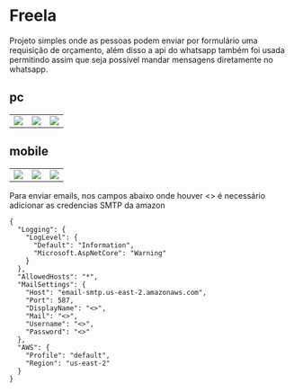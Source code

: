 # Freela

Projeto simples onde as pessoas podem enviar por formulário uma requisição de orçamento, além disso a api do whatsapp também foi usada permitindo assim que seja possível mandar mensagens diretamente no whatsapp.

## pc
<table>
  <tr>
    <td align="center">
      <img src="https://github.com/bylucaspaiva/mds/assets/58491622/6554495b-f351-4ed0-aff4-74246a9c8122">
    </td>
    <td align="center">
      <img src="https://github.com/bylucaspaiva/mds/assets/58491622/0f0366c7-1155-4a97-91aa-df28bd724f73">
    </td>
    <td align="center">
      <img src="https://github.com/bylucaspaiva/mds/assets/58491622/24fb562a-552f-42c6-9964-291ba230422a">
    </td>
  </tr>
</table>

## mobile
<table>
  <tr>
    <td align="center">
      <img src="https://github.com/bylucaspaiva/mds/assets/58491622/44ef985c-c209-44e9-87e6-4468903dd94b">
    </td>
    <td align="center">
      <img src="https://github.com/bylucaspaiva/mds/assets/58491622/7e3584ee-e2ac-4549-bec2-29569fdc3a7e">
    </td>
    <td align="center">
      <img src="https://github.com/bylucaspaiva/mds/assets/58491622/f7a5c959-5d8d-400b-831c-be394f6b3fc7">
    </td>
  </tr>
</table>

Para enviar emails, nos campos abaixo onde houver <> é necessário adicionar as credencias SMTP da amazon
```
{
  "Logging": {
    "LogLevel": {
      "Default": "Information",
      "Microsoft.AspNetCore": "Warning"
    }
  },
  "AllowedHosts": "*",
  "MailSettings": {
    "Host": "email-smtp.us-east-2.amazonaws.com",
    "Port": 587,
    "DisplayName": "<>",
    "Mail": "<>",
    "Username": "<>",
    "Password": "<>"
  },
  "AWS": {
    "Profile": "default",
    "Region": "us-east-2"
  }
}
```
